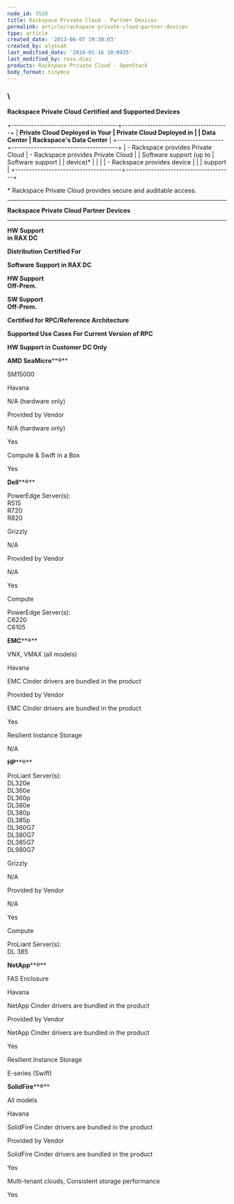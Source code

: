 ```yaml
---
node_id: 3520
title: Rackspace Private Cloud - Partner Devices
permalink: article/rackspace-private-cloud-partner-devices
type: article
created_date: '2013-06-07 19:30:03'
created_by: alyssah
last_modified_date: '2014-01-16 10:0935'
last_modified_by: ross.diaz
products: Rackspace Private Cloud - OpenStack
body_format: tinymce
---
```


### \
 **Rackspace Private Cloud Certified and Supported Devices**

+--------------------------------------+--------------------------------------+
| **Private Cloud Deployed in Your     | **Private Cloud Deployed in          |
| Data Center**                        | Rackspace's Data Center**            |
+--------------------------------------+--------------------------------------+
| -   Rackspace provides Private Cloud | -   Rackspace provides Private Cloud |
|     Software support (up to          |     Software support                 |
|     device)\*                        |                                      |
|                                      | -   Rackspace provides device        |
|                                      |     support                          |
+--------------------------------------+--------------------------------------+

 \* Rackspace Private Cloud provides secure and auditable access.

 

 

** **

**Rackspace Private Cloud Partner Devices**

** **

**HW Support \
 in RAX DC**

**Distribution Certified For**

**Software Support in RAX DC**

**HW Support \
 Off-Prem.**

**SW Support \
 Off-Prem.**

**Certified for RPC/Reference Architecture**

**Supported Use Cases For Current Version of RPC**

**HW Support in Customer DC Only**

**AMD SeaMicro****&reg;**

SM15000

Havana

N/A (hardware only)

Provided by Vendor

N/A (hardware only)

Yes

Compute & Swift in a Box

Yes

**Dell****&reg;**

PowerEdge Server(s): \
 R515\
 R720\
 R820

Grizzly

N/A

Provided by Vendor

N/A

Yes

Compute   

PowerEdge Server(s):\
 C6220\
 C6105

**EMC****&reg;**

VNX, VMAX (all models)

Havana

EMC Cinder drivers are bundled in the product

Provided by Vendor

EMC Cinder drivers are bundled in the product

Yes

Resilient Instance Storage

N/A

**HP****&reg;**

ProLiant Server(s): \
 DL320e\
 DL360e\
 DL360p\
 DL380e\
 DL380p\
 DL385p \
 DL360G7\
 DL380G7\
 DL385G7\
 DL980G7

Grizzly

N/A

Provided by Vendor

N/A

Yes

Compute

ProLiant Server(s): \
 DL 385

**NetApp****&reg;**

FAS Enclosure

Havana

NetApp Cinder drivers are bundled in the product

Provided by Vendor

NetApp Cinder drivers are bundled in the product

Yes

Resilient Instance Storage

E-series (Swift)

**SolidFire****&reg;**

All models

Havana

SolidFire Cinder drivers are bundled in the product

Provided by Vendor

SolidFire Cinder drivers are bundled in the product

Yes

Multi-tenant clouds, Consistent storage performance

Yes

 


